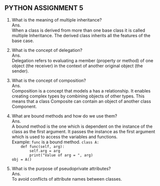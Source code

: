 ## PYTHON ASSIGNMENT 5

1. What is the meaning of multiple inheritance?<BR>
Ans.<br>
When a class is derived from more than one base class it is called multiple Inheritance. The derived class inherits all the features of the base case.

2. What is the concept of delegation?<br>
Ans.<br>
Delegation refers to evaluating a member (property or method) of one object (the receiver) in the context of another original object (the sender).

3. What is the concept of composition?<br>
Ans.<br>
Composition is a concept that models a has a relationship. It enables creating complex types by combining objects of other types. This means that a class Composite can contain an object of another class Component.

4. What are bound methods and how do we use them?<br>
Ans.<br>
A bound method is the one which is dependent on the instance of the class as the first argument. It passes the instance as the first argument which is used to access the variables and functions.<br>
Example: `func` is a bound method.
`class A:`<br>
`    def func(self, arg):`<br>
`        self.arg = arg`<br>
`        print("Value of arg = ", arg)`<br>
`obj = A()`

5. What is the purpose of pseudoprivate attributes?<br>
Ans.<br>
To avoid conflicts of attribute names between classes.